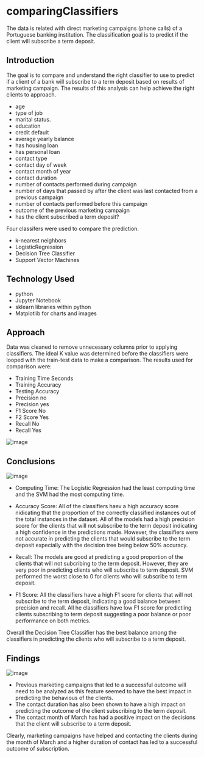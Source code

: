 # comparingClassifiers
The data is related with direct marketing campaigns (phone calls) of a Portuguese banking institution. The classification goal is to predict if the client will subscribe a term deposit.

## Introduction

The goal is to compare and understand the right classifier to use to predict if a client of a bank will subscribe to a term deposit based on results of marketing campaign.  The results of this analysis can help achieve the right clients to approach.

* age
* type of job  
* marital status.    
* education     
* credit default    
* average yearly balance  
* has housing loan
* has personal loan 
* contact type
* contact day of week   
* contact month of year
* contact duration  
* number of contacts performed during campaign
* number of days that passed by after the client was last contacted from a previous campaign 
* number of contacts performed before this campaign  
* outcome of the previous marketing campaign
* has the client subscribed a term deposit? 

Four classifers were used to compare the prediction.
* k-nearest neighbors
* LogisticRegression
* Decision Tree Classifier
* Support Vector Machines

  
## Technology Used

* python
* Jupyter Notebook
* sklearn libraries within python
* Matplotlib for charts and images

## Approach

Data was cleaned to remove unnecessary columns prior to applying classifiers.  The ideal K value was determined before the classifiers were looped with the train-test data to make a comparison.  The results used for comparison were:

* Training Time Seconds
* Training Accuracy
* Testing Accuracy
* Precision no
* Precision yes
* F1 Score No
* F2 Score Yes
* Recall No
* Recall Yes

![image](https://github.com/user-attachments/assets/90217b67-1384-4fe0-837e-b123e4fe25c9)


## Conclusions

![image](https://github.com/user-attachments/assets/d1bbeb72-c2d1-4ea1-99ff-8cca1c5cb8dc)

* Computing Time:  The Logistic Regression had the least computing time and the SVM had the most computing time.

* Accuracy Score:  All of the classifiers haev a high accuracy score nidicating that the proportion of the correctly classified instances out of the total instances in the dataset.  All of the models had a high precision score for the clients that will not subscribe to the term deposit indicating a high confidence in the predictions made.  However, the classifiers were not accurate in predicting the clients that would subscribe to the term deposit expecially with the decision tree being below 50% accuracy.

* Recall:  The models are good at predicting a good proportion of the clients that will not subcribing to the term deposit.  However, they are very poor in predicting clients who will subscribe to term deposit.  SVM performed the worst close to 0 for clients who will subscribe to term deposit.

* F1 Score:  All the classifiers have a high F1 score for clients that will not subscribe to the term deposit, indicating a good balance between precision and recall.  All he classifiers have low F1 score for predictiing clients subscribing to term deposit suggesting a poor balance or poor performance on both metrics. 

Overall the Decision Tree Classifier has the best balance among the classifiers in predicting the clients who will subscribe to a term deposit.

## Findings

![image](https://github.com/user-attachments/assets/d6a89b65-b2e1-4f59-b985-82376e86999e)

* Previous marketing campaigns that led to a successful outcome will need to be analyzed as this feature seemed to have the best impact in predicting the behavious of the clients.
* The contact duration has also been shown to have a high impact on predicting the outcome of the client subscribing to the term deposit.
* The contact month of March has had a positive impact on the decisions that the client will subscribe to a term deposit.

Clearly, marketing campaigns have helped and contacting the clients during the month of March and a higher duration of contact has led to a successful outcome of subscription. 
